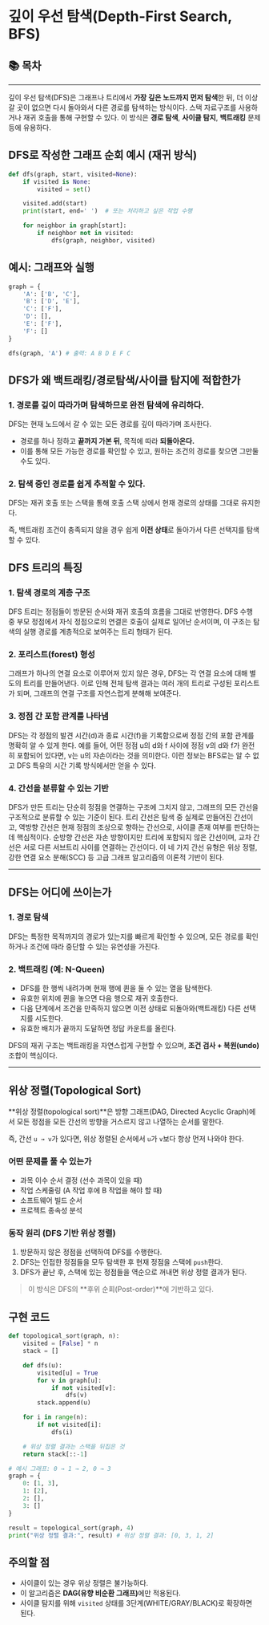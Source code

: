# 깊이 우선 탐색(Depth-First Search, BFS)

## 📚 목차

---

깊이 우선 탐색(DFS)은 그래프나 트리에서 **가장 깊은 노드까지 먼저 탐색**한 뒤, 더 이상 갈 곳이 없으면 다시 돌아와서 다른 경로를 탐색하는 방식이다.
스택 자료구조를 사용하거나 재귀 호출을 통해 구현할 수 있다.
이 방식은 **경로 탐색**, **사이클 탐지**, **백트래킹** 문제 등에 유용하다.

## DFS로 작성한 그래프 순회 예시 (재귀 방식)

```python
def dfs(graph, start, visited=None):
    if visited is None:
        visited = set()

    visited.add(start)
    print(start, end=' ')  # 또는 처리하고 싶은 작업 수행

    for neighbor in graph[start]:
        if neighbor not in visited:
            dfs(graph, neighbor, visited)
```

## 예시: 그래프와 실행

```python
graph = {
    'A': ['B', 'C'],
    'B': ['D', 'E'],
    'C': ['F'],
    'D': [],
    'E': ['F'],
    'F': []
}

dfs(graph, 'A') # 출력: A B D E F C
```

## DFS가 왜 백트래킹/경로탐색/사이클 탐지에 적합한가

### 1. 경로를 **깊이 따라가며** 탐색하므로 완전 탐색에 유리하다.

DFS는 현재 노드에서 갈 수 있는 모든 경로를 깊이 따라가며 조사한다.

- 경로를 하나 정하고 **끝까지 가본 뒤**, 목적에 따라 **되돌아온다.**
- 이를 통해 모든 가능한 경로를 확인할 수 있고, 원하는 조건의 경로를 찾으면 그만둘 수도 있다.

### 2. 탐색 중인 경로를 쉽게 추적할 수 있다.

DFS는 재귀 호출 또는 스택을 통해 호출 스택 상에서 현재 경로의 상태를 그대로 유지한다.

즉, 백트래킹 조건이 충족되지 않을 경우 쉽게 **이전 상태**로 돌아가서 다른 선택지를 탐색할 수 있다.

## DFS 트리의 특징

### 1. 탐색 경로의 계층 구조

DFS 트리는 정점들이 방문된 순서와 재귀 호출의 흐름을 그대로 반영한다. DFS 수행 중 부모 정점에서 자식 정점으로의 연결은 호출이 실제로 일어난 순서이며, 이 구조는 탐색의 실행 경로를 계층적으로 보여주는 트리 형태가 된다.

### 2. 포리스트(forest) 형성

그래프가 하나의 연결 요소로 이루어져 있지 않은 경우, DFS는 각 연결 요소에 대해 별도의 트리를 만들어낸다. 이로 인해 전체 탐색 결과는 여러 개의 트리로 구성된 포리스트가 되며, 그래프의 연결 구조를 자연스럽게 분해해 보여준다.

### 3. 정점 간 포함 관계를 나타냄

DFS는 각 정점의 발견 시간(d)과 종료 시간(f)을 기록함으로써 정점 간의 포함 관계를 명확히 알 수 있게 한다. 예를 들어, 어떤 정점 u의 d와 f 사이에 정점 v의 d와 f가 완전히 포함되어 있다면, v는 u의 자손이라는 것을 의미한다. 이런 정보는 BFS로는 알 수 없고 DFS 특유의 시간 기록 방식에서만 얻을 수 있다.

### 4. 간선을 분류할 수 있는 기반

DFS가 만든 트리는 단순히 정점을 연결하는 구조에 그치지 않고, 그래프의 모든 간선을 구조적으로 분류할 수 있는 기준이 된다. 트리 간선은 탐색 중 실제로 만들어진 간선이고, 역방향 간선은 현재 정점의 조상으로 향하는 간선으로, 사이클 존재 여부를 판단하는 데 핵심적이다. 순방향 간선은 자손 방향이지만 트리에 포함되지 않은 간선이며, 교차 간선은 서로 다른 서브트리 사이를 연결하는 간선이다. 이 네 가지 간선 유형은 위상 정렬, 강한 연결 요소 분해(SCC) 등 고급 그래프 알고리즘의 이론적 기반이 된다.

---

## DFS는 어디에 쓰이는가

### 1. 경로 탐색

DFS는 특정한 목적까지의 경로가 있는지를 빠르게 확인할 수 있으며, 모든 경로를 확인하거나 조건에 따라 중단할 수 있는 유연성을 가진다.

### 2. 백트래킹 (예: N-Queen)

- DFS를 한 행씩 내려가며 현재 행에 퀸을 둘 수 있는 열을 탐색한다.
- 유효한 위치에 퀸을 놓으면 다음 행으로 재귀 호출한다.
- 다음 단계에서 조건을 만족하지 않으면 이전 상태로 되돌아와(백트래킹) 다른 선택지를 시도한다.
- 유효한 배치가 끝까지 도달하면 정답 카운트를 올린다.

DFS의 재귀 구조는 백트래킹을 자연스럽게 구현할 수 있으며, **조건 검사 + 복원(undo)** 조합이 핵심이다.

---

## 위상 정렬(Topological Sort)

**위상 정렬(topological sort)**은 방향 그래프(DAG, Directed Acyclic Graph)에서
모든 정점을 모든 간선의 방향을 거스르지 않고 나열하는 순서를 말한다.

즉, 간선 `u → v`가 있다면, 위상 정렬된 순서에서 `u`가 `v`보다 항상 먼저 나와야 한다.

### 어떤 문제를 풀 수 있는가

- 과목 이수 순서 결정 (선수 과목이 있을 때)
- 작업 스케줄링 (A 작업 후에 B 작업을 해야 할 때)
- 소프트웨어 빌드 순서
- 프로젝트 종속성 분석

### 동작 원리 (DFS 기반 위상 정렬)

1. 방문하지 않은 정점을 선택하여 DFS를 수행한다.
2. DFS는 인접한 정점들을 모두 탐색한 후 현재 정점을 스택에 `push`한다.
3. DFS가 끝난 후, 스택에 있는 정점들을 역순으로 꺼내면 위상 정렬 결과가 된다.

> 이 방식은 DFS의 **후위 순회(Post-order)**에 기반하고 있다.

## 구현 코드

```python
def topological_sort(graph, n):
    visited = [False] * n
    stack = []

    def dfs(u):
        visited[u] = True
        for v in graph[u]:
            if not visited[v]:
                dfs(v)
        stack.append(u)

    for i in range(n):
        if not visited[i]:
            dfs(i)

    # 위상 정렬 결과는 스택을 뒤집은 것
    return stack[::-1]

# 예시 그래프: 0 → 1 → 2, 0 → 3
graph = {
    0: [1, 3],
    1: [2],
    2: [],
    3: []
}

result = topological_sort(graph, 4)
print("위상 정렬 결과:", result) # 위상 정렬 결과: [0, 3, 1, 2]
```

## 주의할 점

- 사이클이 있는 경우 위상 정렬은 불가능하다.
- 이 알고리즘은 <strong>DAG(유향 비순환 그래프)</strong>에만 적용된다.
- 사이클 탐지를 위해 `visited` 상태를 3단계(WHITE/GRAY/BLACK)로 확장하면 된다.
